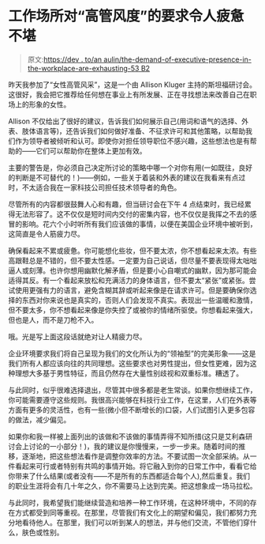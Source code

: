 # 工作场所对“高管风度”的要求令人疲惫不堪

> 原文:[https://dev . to/an aulin/the-demand-of-executive-presence-in-the-workplace-are-exhausting-53 B2](https://dev.to/anaulin/the-demands-of-executive-presence-in-the-workplace-are-exhausting-53b2)

昨天我参加了“女性高管风采”，这是一个由 Allison Kluger 主持的斯坦福研讨会。这很好，我会把它推荐给任何想在事业上有所发展、正在寻找想法来改善自己在职场上的形象的女性。

Allison 不仅给出了很好的建议，告诉我们如何展示自己(用词和语气的选择、外表、肢体语言等)，还告诉我们如何做好准备、不征求许可和其他策略，以帮助我们作为领导者被倾听和认可。即使你对担任领导职位不感兴趣，这些想法也是有帮助的——它们可以帮助你在整体上更加有效。

主要的警告是，你必须自己决定所讨论的策略中哪一个对你有用(一如既往，良好的判断是不可替代的！)——例如，一些关于着装和外表的建议在我看来有点过时，不太适合我在一家科技公司担任技术领导者的角色。

尽管所有的内容都很鼓舞人心和有趣，但当研讨会在下午 4 点结束时，我已经累得无法形容了。这不仅仅是短时间内交付的密集内容，也不仅仅是我挥之不去的感冒的影响。花六个小时听所有我们应该做的事情，以便在美国企业环境中被听到，这简直是令人筋疲力尽。

确保看起来不累或疲惫。你可能想化些妆，但不要太浓，你不想看起来太浓。有些高跟鞋总是不错的，但不要太性感。一定要为自己说话，但尽量不要表现得太咄咄逼人或刻薄。也许你想用幽默化解矛盾，但是要小心自嘲式的幽默，因为那可能会适得其反。有一个看起来放松和充满活力的身体语言，但不要太“紧张”或紧张。尝试使用更强有力的语言，避免含糊其辞或听起来像是在请求许可。但是要确保你选择的东西对你来说也是真实的，否则人们会发现不真实。表现出一些温暖和激情，但不要太多，你不想看起来像是你失控了或被你的情绪所驱使。你想看起来强大，但也是人，而不是刀枪不入。

哦。光是写上面这段话就绝对让人精疲力尽。

企业环境要求我们将自己呈现为我们的文化所认为的“领袖型”的完美形象——这是我们所有人都应该向往的共同理想。这些要求也对男性提出，但女性更难，因为这种理想大多基于男性特征，而且仍然存在大量性别歧视和双重标准。糟透了。

与此同时，似乎很难选择退出，尽管其中很多都是老生常谈。如果你想继续工作，你可能需要遵守这些规则。我很高兴能够在科技行业工作，在这里，人们在外表等方面有更多的灵活性，也有一些(微小但不断增长的)口袋，人们试图引入更多包容的做法，减少偏见。

如果你和我一样被上面列出的该做和不该做的事情弄得不知所措(这只是艾利森研讨会上讨论的一小部分！)，我的建议是你慢慢来，一步一步来。随着时间的推移，逐渐地，把这些想法看作是调整你效率的方法。不要试图一次全部采纳。从一件看起来可行或者特别有共鸣的事情开始。将它融入到你的日常工作中，看看它给你带来了什么结果(或者没有——不是所有的东西都适合每个人),然后重复。我们的职业生涯将会有几十年之久，你不需要马上达到完美。把这想象成一场马拉松。

与此同时，我希望我们能继续营造和培养一种工作环境，在这种环境中，不同的存在方式都受到同等重视。在那里，尽管我们有文化上的期望和偏见，我们都努力充分地看待他人。在那里，我们可以听到某人的想法，并与他们交流，不管他们穿什么，肤色或性别。